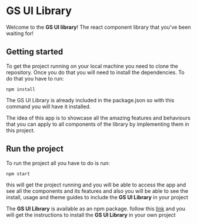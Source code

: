 # GS UI Library

Welcome to the **GS UI library**! The react component library that you've been waiting for!

## Getting started

To get the project running on your local machine you need to clone the repository. Once you do that you will need to install the dependencies. To do that you have to run:

`npm install`

The GS UI Library is already included in the package.json so with this command you will have it installed.

The idea of this app is to showcase all the amazing features and behaviours that you can apply to all components of the library by implementing them in this project.

## Run the project

To run the project all you have to do is run:

`npm start`

this will get the project running and you will be able to access the app and see all the components and its features and also you will be able to see the install, usage and theme guides to include the **GS UI Library** in your project

The **GS UI Library** is available as an npm package. follow this [link](https://www.npmjs.com/package/gs-ui-library) and you will get the instructions to install the **GS UI Library** in your own project
